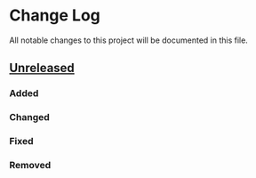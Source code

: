 # Change Log
All notable changes to this project will be documented in this file.

## [Unreleased][unreleased]

<!--## [v1.02final] - 2016-xx-yy-->

<!--## [v1.02external] - 2015-xx-yy-->

<!--## [v1.02internal] - 2015-xx-yy-->
### Added

### Changed
  
### Fixed

### Removed

[unreleased]: https://github.com/RuleML/deliberation-ruleml/compare/v1.02initial...HEAD
<!---
[v1.02final]: https://github.com/RuleML/deliberation-ruleml/compare/v1.02external...v1.02final
[v1.02external]: https://github.com/RuleML/deliberation-ruleml/compare/v1.02internal...v1.02external
[v1.02internal]: https://github.com/RuleML/deliberation-ruleml/compare/v1.02initial...v1.02internal
-->
